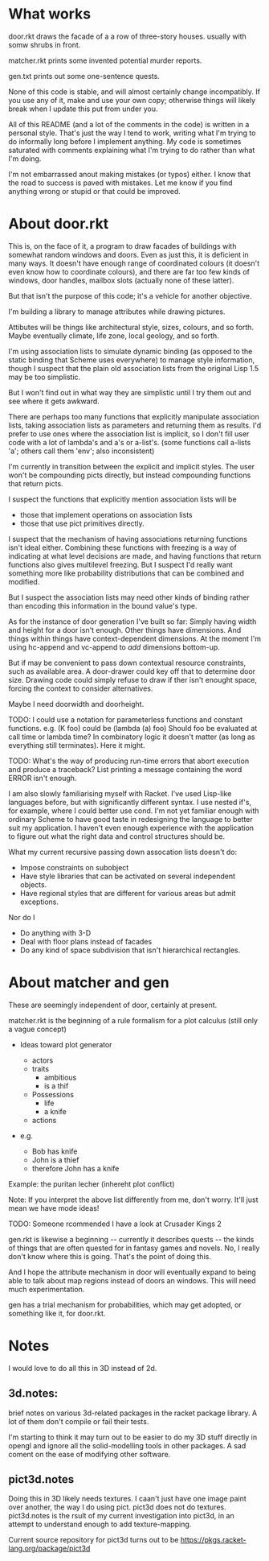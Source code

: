 # What works

door.rkt draws the facade of a a row of three-story houses. usually with somw shrubs in front.

matcher.rkt prints some invented potential murder reports.

gen.txt prints out some one-sentence quests.

None of this code is stable, and will almost certainly change incompatibly.
If you use any of it, make and use your own copy; otherwise things will likely break when I update this put from under you.

All of this README (and a lot of the comments in the code) is written in a personal style.  That's just the way I tend to work, writing what I'm trying to do informally long before I implement anything.  My code is sometimes saturated with comments explaining what I'm trying to do rather than what I'm doing.

I'm not embarrassed anout making mistakes (or typos) either.  I know that the road to success is paved with mistakes.  Let me know if you find anything wrong or stupid or that could be improved.

# About door.rkt

This is, on the face of it, a program to draw facades of buildings with somewhat random windows and doors.  Even as just this, it is deficient in many ways.  It doesn't have enough range of coordinated colours (it doesn't even know how to coordinate colours), and there are far too few kinds of windows, door handles, mailbox slots (actually none of these latter).

But that isn't the purpose of this code; it's a vehicle for another objective.

I'm building a library to manage attributes while drawing pictures.

Attibutes will be things like architectural style, sizes, colours, and so forth.  Maybe eventually climate, life zone, local geology, and so forth.

I'm using association lists to simulate dynamic binding (as opposed to the static binding that Scheme uses everywhere) to manage style information,
though I suspect that the plain old association lists from the original Lisp 1.5 may be too simplistic.

But I won't find out in what way they are simplistic until I try them out and see where it gets awkward.

There are perhaps too many functions that explicitly manipulate association lists,
taking association lists as parameters and returning them as results.
I'd prefer to use ones where the association list is implicit,
so I don't fill user code with a lot of lambda's and a's or a-list's.
(some functions call a-lists 'a'; others call them 'env'; also inconsistent)

I'm currently in transition between the explicit and implicit styles.
The user won't be compounding picts directly,
but instead compounding functions that return picts.

I suspect the functions that explicitly mention association lists will be
* those that implement operations on association lists
* those that use pict primitives directly.

I suspect that the mechanism of having associations returning functions isn't ideal either.
Combining these functions with freezing is a way of indicating at what level decisions are made,
and having functions that return functions also gives multilevel freezing.
But I suspect I'd really want something more like probability distributions that can be combined and modified.

But I suspect the association lists may need other kinds of binding rather than encoding this information in the bound value's type.

As for the instance of door generation I've built so far:
Simply having width and height for a door isn't enough.
Other things have dimensions.
And things within things have context-dependent dimensions.
At the moment I'm using hc-append and vc-append to *add* dimensions bottom-up.

But if may be convenient to pass down contextual resource constraints, such as available area.  A door-drawer could key off that to determine door size.  Drawing code could simply refuse to draw if ther isn't enought space, forcing the context to consider alternatives.

Maybe I need doorwidth and doorheight.

TODO:  I could use a notation for parameterless functions and constant functions.
e.g. (K foo) could be (lambda (a) foo)
Should foo be evaluated at call time or lambda time?
In combinatory logic it doesn't matter (as long as everything still terminates).  Here it might.

TODO: What's the way of producing run-time errors that abort execution and produce a traceback?  List printing a message containing the word ERROR isn't enough.

I am also slowly familiarising myself with Racket.
I've used Lisp-like languages before, but with significantly different syntax.
I use nested if's, for example, where I could better use cond.
I'm not yet familiar enough with ordinary Scheme to have good taste in redesigning the language to better suit my application.
I haven't even enough experience with the application to figure out what the right data and control structures should be.

What my current recursive passing down assocation lists doesn't do:

* Impose constraints on subobject
* Have style libraries that can be activated on several independent objects.
* Have regional styles that are different for various areas but admit exceptions.

Nor do I
* Do anything with 3-D
* Deal with floor plans instead of facades
* Do any kind of space subdivision that isn't hierarchical rectangles.

# About matcher and gen

These are seemingly independent of door, certainly at present.

matcher.rkt is the beginning of a rule formalism for a plot calculus (still only a vague concept)

* Ideas toward plot generator
  * actors
  * traits
    * ambitious
    * is a thif
  * Possessions
    * life
    * a knife
  * actions

* e.g.
  * Bob has knife
  * John is a thief
  * therefore John has a knife

Example: the puritan lecher (inhereht plot conflict)

Note:  If you interpret the above list differently from me, don't worry.
It'll just mean we have mode ideas!

TODO: Someone rcommended I have a look at Crusader Kings 2


gen.rkt is likewise a beginning -- currently it describes quests -- the kinds of things that are often quested for in fantasy games and novels.  No, I really don't know where this is going.  That's the point of doing this.

And I hope the attribute mechanism in door will eventually expand to being able to talk about map regions instead of doors an windows.  This will need much experimentation.

gen has a trial mechanism for probabilities, which may get adopted, or something like it, for door.rkt.

# Notes

I would love to do all this in 3D instead of 2d.

## 3d.notes:

brief notes on various 3d-related packages in the racket package library.  A lot of them don't compile or fail their tests.

I'm starting to think it may turn out to be easier to do my 3D stuff directly in opengl and ignore all the solid-modelling tools in other packages.  A sad coment on the ease of modifying other software.

## pict3d.notes

Doing this in 3D likely needs textures.  I caan't just have one image paint over another, the way I do using pict.  pict3d does not do textures.  pict3d.notes is the rsult of my current investigation into pict3d, in an attempt to understand enough to add texture-mapping.

Current source repository for pict3d turns out to be https://pkgs.racket-lang.org/package/pict3d
